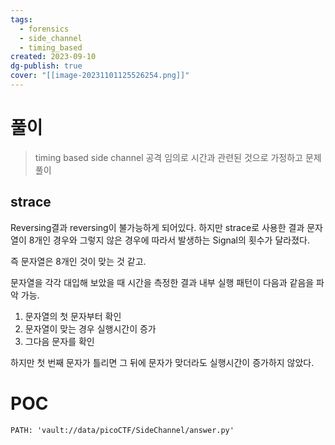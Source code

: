 ```yaml
---
tags:
  - forensics
  - side_channel
  - timing_based
created: 2023-09-10
dg-publish: true
cover: "[[image-20231101125526254.png]]"
---
```



# 풀이


> timing based side channel 공격 임의로
> 시간과 관련된 것으로 가정하고 문제풀이


## strace

Reversing결과 reversing이 불가능하게 되어있다.
하지만 strace로 사용한 결과 문자열이 8개인 경우와 그렇지 않은 경우에 따라서 발생하는 Signal의 횟수가 달라졌다. 

즉 문자열은 8개인 것이 맞는 것 같고. 

문자열을 각각 대입해 보았을 때 시간을 측정한 결과 내부 실행 패턴이 다음과 같음을 파악 가능.

1. 문자열의 첫 문자부터 확인
2. 문자열이 맞는 경우 실행시간이 증가
3. 그다음 문자를 확인

하지만 첫 번째 문자가 틀리면 그 뒤에 문자가 맞더라도 실행시간이 증가하지 않았다.


# POC

```embed-python
PATH: 'vault://data/picoCTF/SideChannel/answer.py'

```

